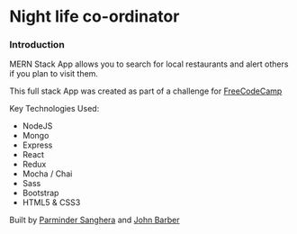 # Night life co-ordinator

### Introduction

MERN Stack App allows you to search for local restaurants and alert others if you plan to visit them.

This full stack App was created as part of a challenge for [FreeCodeCamp](http://www,freecodecamp.com)

Key Technologies Used:

* NodeJS
* Mongo
* Express
* React
* Redux
* Mocha / Chai
* Sass
* Bootstrap
* HTML5 & CSS3

Built by [Parminder Sanghera](https://www.freecodecamp.com/ajitsy) and [John Barber](https://www.freecodecamp.com/johnnybizzel)
